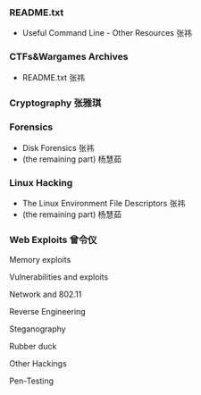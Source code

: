 ### README.txt
- Useful Command Line - Other Resources 张祎

### CTFs&Wargames Archives
- README.txt 张祎

### Cryptography 张雅琪

### Forensics
- Disk Forensics 张祎
- (the remaining part) 杨慧茹

### Linux Hacking
- The Linux Environment File Descriptors 张祎
- (the remaining part) 杨慧茹

### Web Exploits 曾令仪


Memory exploits

Vulnerabilities and exploits

Network and 802.11

Reverse Engineering

Steganography

Rubber duck

Other Hackings

Pen-Testing

